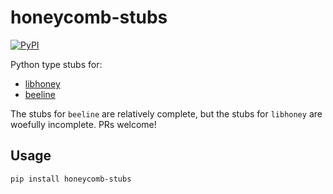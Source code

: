 # honeycomb-stubs

[![PyPI](https://img.shields.io/pypi/v/honeycomb-stubs)](https://pypi.org/project/honeycomb-stubs/)

Python type stubs for:

  * [libhoney](https://github.com/honeycombio/libhoney-py)
  * [beeline](https://github.com/honeycombio/beeline-python)

The stubs for `beeline` are relatively complete, but the stubs for `libhoney`
are woefully incomplete. PRs welcome!

## Usage

```
pip install honeycomb-stubs
```
